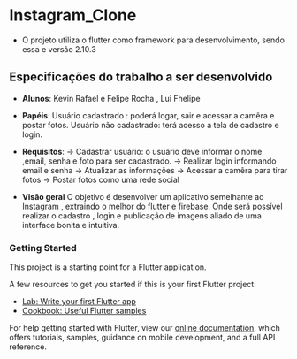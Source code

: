# Instagram_Clone

- O projeto utiliza o flutter como framework para desenvolvimento, sendo essa e versão 2.10.3

## Especificações do trabalho a ser desenvolvido

- **Alunos**: Kevin Rafael e Felipe Rocha , Lui Fhelipe
- **Papéis**:
  Usuário cadastrado : poderá logar, sair e acessar a camêra e postar fotos.
  Usuário não cadastrado: terá acesso a tela de cadastro e login.

- **Requisitos**:
  -> Cadastrar usuário: o usuário deve informar o nome ,email, senha e foto para ser cadastrado.
  -> Realizar login informando email e senha
  -> Atualizar as informações
  -> Acessar a camêra para tirar fotos
  -> Postar fotos como uma rede social
- **Visão geral**
  O objetivo é desenvolver um aplicativo semelhante ao Instagram , extraindo o melhor
  do flutter e firebase. Onde será possível realizar o cadastro , login e publicação de imagens
  aliado de uma interface bonita e intuitiva.

### Getting Started

This project is a starting point for a Flutter application.

A few resources to get you started if this is your first Flutter project:

- [Lab: Write your first Flutter app](https://flutter.dev/docs/get-started/codelab)
- [Cookbook: Useful Flutter samples](https://flutter.dev/docs/cookbook)

For help getting started with Flutter, view our
[online documentation](https://flutter.dev/docs), which offers tutorials,
samples, guidance on mobile development, and a full API reference.
